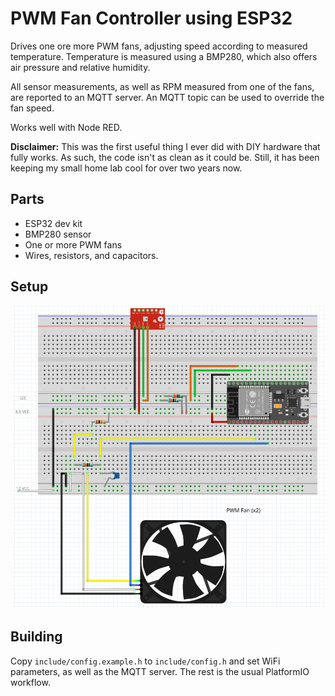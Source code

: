 # PWM Fan Controller using ESP32

Drives one ore more PWM fans, adjusting speed according to measured temperature.
Temperature is measured using a BMP280, which also offers air pressure and relative
humidity.

All sensor measurements, as well as RPM measured from one of the fans, are reported
to an MQTT server.
An MQTT topic can be used to override the fan speed.

Works well with Node RED.

**Disclaimer:** This was the first useful thing I ever did with DIY hardware that fully works.
As such, the code isn't as clean as it could be.
Still, it has been keeping my small home lab cool for over two years now.

## Parts

* ESP32 dev kit
* BMP280 sensor
* One or more PWM fans
* Wires, resistors, and capacitors.

## Setup

![Fritzing showing how all parts are connected](logical_schematic.png)

## Building

Copy `include/config.example.h` to `include/config.h` and set WiFi parameters, as well as the MQTT server.
The rest is the usual PlatformIO workflow.
